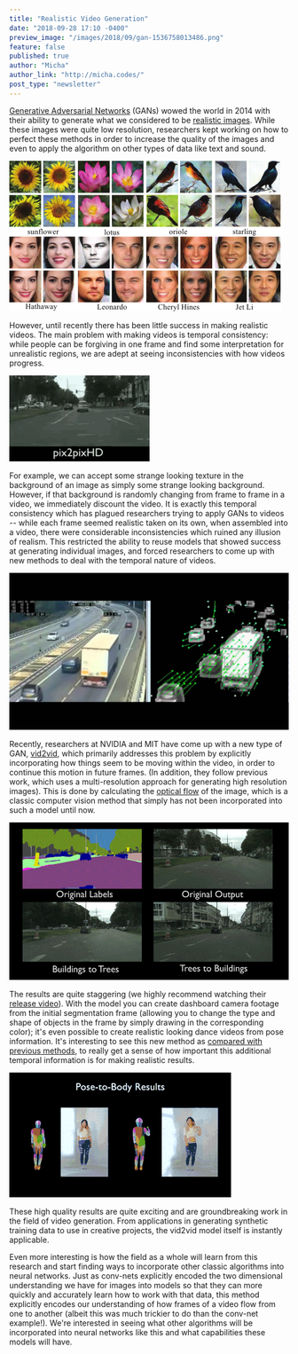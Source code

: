 ```yaml
---
title: "Realistic Video Generation"
date: "2018-09-28 17:10 -0400"
preview_image: "/images/2018/09/gan-1536758013486.png"
feature: false
published: true
author: "Micha"
author_link: "http://micha.codes/"
post_type: "newsletter"
---
```


[Generative Adversarial Networks][6] (GANs) wowed the world in 2014 with their
ability to generate what we considered to be [realistic images][4]. While these
images were quite low resolution, researchers kept working on how to perfect
these methods in order to increase the quality of the images and even to apply
the algorithm on other types of data like text and sound.

![](/images/2018/09/gan-1536758013486.png)

However, until recently there has been little success in making realistic
videos. The main problem with making videos is temporal consistency: while
people can be forgiving in one frame and find some interpretation for
unrealistic regions, we are adept at seeing inconsistencies with how videos
progress.

![](/images/2018/09/pix2pixhd-1536757958811.gif)

For example, we can accept some strange looking texture in the background of an
image as simply some strange looking background. However, if that background is
randomly changing from frame to frame in a video, we immediately discount the
video. It is exactly this temporal consistency which has plagued researchers
trying to apply GANs to videos -- while each frame seemed realistic taken on
its own, when assembled into a video, there were considerable inconsistencies
which ruined any illusion of realism. This restricted the ability to reuse
models that showed success at generating individual images, and forced
researchers to come up with new methods to deal with the temporal nature of
videos.

![](/images/2018/09/maxresdefault-1536763922861.jpg)

Recently, researchers at NVIDIA and MIT have come up with a new type of
GAN, [vid2vid][1], which primarily addresses this problem by explicitly
incorporating how things seem to be moving within the video, in order to continue
this motion in future frames. (In addition, they follow previous work, which uses
a multi-resolution approach for generating high resolution images). This is done
by calculating the [optical flow][5] of the image, which is a classic computer
vision method that simply has not been incorporated into such a model until now.

![](/images/2018/09/citysmall-1536759505454.gif)

The results are quite staggering (we highly recommend watching their [release
video][2]). With the model you can create dashboard camera footage from the initial
segmentation frame (allowing you to change the type and shape of objects in the
frame by simply drawing in the corresponding color); it's even possible to create realistic looking
dance videos from pose information. It's interesting to see this new method as
[compared with previous methods][3], to really get a sense of how important this
additional temporal information is for making realistic results.

![](/images/2018/09/pose_to_body_vid2vi2-1536757918891.gif)

These high quality results are quite exciting and are groundbreaking work in
the field of video generation. From applications in generating synthetic
training data to use in creative projects, the vid2vid model itself is instantly
applicable.

Even more interesting is how the field as a whole will learn from this
research and start finding ways to incorporate other classic algorithms into
neural networks. Just as conv-nets explicitly encoded the two dimensional
understanding we have for images into models so that they can more quickly and
accurately learn how to work with that data, this method explicitly encodes our
understanding of how frames of a video flow from one to another (albeit this was
much trickier to do than the conv-net example!). We're interested in seeing what
other algorithms will be incorporated into neural networks like this and what
capabilities these models will have.

[1]: https://tcwang0509.github.io/vid2vid/
[2]: https://www.youtube.com/watch?v=GrP_aOSXt5U&feature=youtu.be
[3]: https://www.youtube.com/watch?v=A7g4mLD1E1E
[4]: https://arxiv.org/abs/1701.07875
[5]: https://en.wikipedia.org/wiki/Optical_flow
[6]: https://arxiv.org/abs/1406.2661